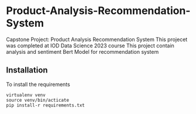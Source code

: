# Product-Analysis-Recommendation-System
Capstone Project:  Product Analysis Recommendation System
This projecet was completed at IOD Data Science 2023 course 
This project contain analysis and sentiment Bert Model for recommendation system 

Installation 
---

To install the requirements
```
virtualenv venv
source venv/bin/acticate
pip install-r requirements.txt
```